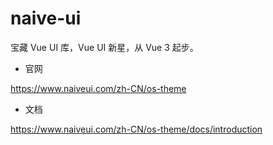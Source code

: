 # naive-ui

宝藏 Vue UI 库，Vue UI 新星，从 Vue 3 起步。

- 官网

https://www.naiveui.com/zh-CN/os-theme

- 文档

https://www.naiveui.com/zh-CN/os-theme/docs/introduction